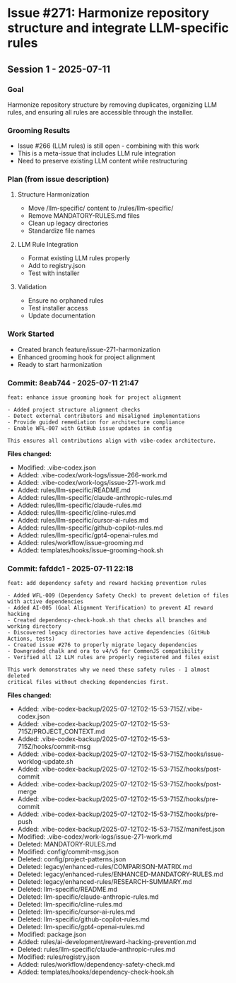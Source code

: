 # Issue #271: Harmonize repository structure and integrate LLM-specific rules

## Session 1 - 2025-07-11

### Goal
Harmonize repository structure by removing duplicates, organizing LLM rules, and ensuring all rules are accessible through the installer.

### Grooming Results
- Issue #266 (LLM rules) is still open - combining with this work
- This is a meta-issue that includes LLM rule integration
- Need to preserve existing LLM content while restructuring

### Plan (from issue description)
1. Structure Harmonization
   - Move /llm-specific/ content to /rules/llm-specific/
   - Remove MANDATORY-RULES.md files
   - Clean up legacy directories
   - Standardize file names

2. LLM Rule Integration  
   - Format existing LLM rules properly
   - Add to registry.json
   - Test with installer

3. Validation
   - Ensure no orphaned rules
   - Test installer access
   - Update documentation

### Work Started
- Created branch feature/issue-271-harmonization
- Enhanced grooming hook for project alignment
- Ready to start harmonization
### Commit: 8eab744 - 2025-07-11 21:47
```
feat: enhance issue grooming hook for project alignment

- Added project structure alignment checks
- Detect external contributors and misaligned implementations
- Provide guided remediation for architecture compliance
- Enable WFL-007 with GitHub issue updates in config

This ensures all contributions align with vibe-codex architecture.
```

**Files changed:**
- Modified: .vibe-codex.json
- Added: .vibe-codex/work-logs/issue-266-work.md
- Added: .vibe-codex/work-logs/issue-271-work.md
- Added: rules/llm-specific/README.md
- Added: rules/llm-specific/claude-anthropic-rules.md
- Added: rules/llm-specific/claude-rules.md
- Added: rules/llm-specific/cline-rules.md
- Added: rules/llm-specific/cursor-ai-rules.md
- Added: rules/llm-specific/github-copilot-rules.md
- Added: rules/llm-specific/gpt4-openai-rules.md
- Added: rules/workflow/issue-grooming.md
- Added: templates/hooks/issue-grooming-hook.sh


### Commit: fafddc1 - 2025-07-11 22:18
```
feat: add dependency safety and reward hacking prevention rules

- Added WFL-009 (Dependency Safety Check) to prevent deletion of files with active dependencies
- Added AI-005 (Goal Alignment Verification) to prevent AI reward hacking
- Created dependency-check-hook.sh that checks all branches and working directory
- Discovered legacy directories have active dependencies (GitHub Actions, tests)
- Created issue #276 to properly migrate legacy dependencies
- Downgraded chalk and ora to v4/v5 for CommonJS compatibility
- Verified all 12 LLM rules are properly registered and files exist

This work demonstrates why we need these safety rules - I almost deleted
critical files without checking dependencies first.
```

**Files changed:**
- Added: .vibe-codex-backup/2025-07-12T02-15-53-715Z/.vibe-codex.json
- Added: .vibe-codex-backup/2025-07-12T02-15-53-715Z/PROJECT_CONTEXT.md
- Added: .vibe-codex-backup/2025-07-12T02-15-53-715Z/hooks/commit-msg
- Added: .vibe-codex-backup/2025-07-12T02-15-53-715Z/hooks/issue-worklog-update.sh
- Added: .vibe-codex-backup/2025-07-12T02-15-53-715Z/hooks/post-commit
- Added: .vibe-codex-backup/2025-07-12T02-15-53-715Z/hooks/post-merge
- Added: .vibe-codex-backup/2025-07-12T02-15-53-715Z/hooks/pre-commit
- Added: .vibe-codex-backup/2025-07-12T02-15-53-715Z/hooks/pre-push
- Added: .vibe-codex-backup/2025-07-12T02-15-53-715Z/manifest.json
- Modified: .vibe-codex/work-logs/issue-271-work.md
- Deleted: MANDATORY-RULES.md
- Modified: config/commit-msg.json
- Deleted: config/project-patterns.json
- Deleted: legacy/enhanced-rules/COMPARISON-MATRIX.md
- Deleted: legacy/enhanced-rules/ENHANCED-MANDATORY-RULES.md
- Deleted: legacy/enhanced-rules/RESEARCH-SUMMARY.md
- Deleted: llm-specific/README.md
- Deleted: llm-specific/claude-anthropic-rules.md
- Deleted: llm-specific/cline-rules.md
- Deleted: llm-specific/cursor-ai-rules.md
- Deleted: llm-specific/github-copilot-rules.md
- Deleted: llm-specific/gpt4-openai-rules.md
- Modified: package.json
- Added: rules/ai-development/reward-hacking-prevention.md
- Deleted: rules/llm-specific/claude-anthropic-rules.md
- Modified: rules/registry.json
- Added: rules/workflow/dependency-safety-check.md
- Added: templates/hooks/dependency-check-hook.sh

